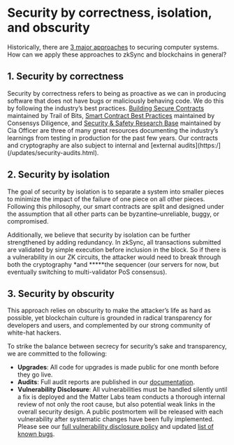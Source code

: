 # Security by correctness, isolation, and obscurity

Historically, there are
[3 major approaches](https://theinvisiblethings.blogspot.com/2008/09/three-approaches-to-computer-security.html) to
securing computer systems. How can we apply these approaches to zkSync and blockchains in general?

## 1. **Security by correctness**

Security by correctness refers to being as proactive as we can in producing software that does not have bugs or
maliciously behaving code. We do this by following the industry’s best practices.
[Building Secure Contracts](https://github.com/crytic/building-secure-contracts) maintained by Trail of Bits,
[Smart Contract Best Practices](https://consensys.github.io/smart-contract-best-practices/) maintained by Consensys
Diligence, and
[Security & Safety Research Base](https://github.com/OffcierCia/ultimate-defi-research-base#security--safety) maintained
by Cia Officer are three of many great resources documenting the industry’s learnings from testing in production for the
past few years. Our contracts and cryptography are also subject to internal and
[external audits](https:/](/updates/security-audits.html).

## 2. **Security by isolation**

The goal of security by isolation is to separate a system into smaller pieces to minimize the impact of the failure of
one piece on all other pieces. Following this philosophy, our smart contracts are split and designed under the
assumption that all other parts can be byzantine–unreliable, buggy, or compromised.

Additionally, we believe that security by isolation can be further strengthened by adding redundancy. In zkSync, all
transactions submitted are validated by simple execution before inclusion in the block. So if there is a vulnerability
in our ZK circuits, the attacker would need to break through both the cryptography \*and **\***the sequencer (our
servers for now, but eventually switching to multi-validator PoS consensus).

## 3. **Security by obscurity**

This approach relies on obscurity to make the attacker’s life as hard as possible, yet blockchain culture is grounded in
radical transparency for developers and users, and complemented by our strong community of white-hat hackers.

To strike the balance between secrecy for security’s sake and transparency, we are committed to the following:

- **Upgrades**: All code for upgrades is made public for one month before they go live.
- **Audits**: Full audit reports are published in our [documentation](/updates/security-audits.md).
- **Vulnerability Disclosure**: All vulnerabilities must be handled silently until a fix is deployed and the Matter Labs
  team conducts a thorough internal review of not only the root cause, but also potential weak links in the overall
  security design. A public postmortem will be released with each vulnerability after systematic changes have been fully
  implemented. Please see our [full vulnerability disclosure policy](/dev/security/disclosure.md) and
  updated [list of known bugs](/dev/security/bugs.md).
